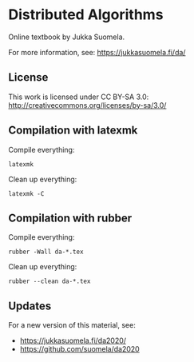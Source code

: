 Distributed Algorithms
======================

Online textbook by Jukka Suomela.

For more information, see:
https://jukkasuomela.fi/da/


License
-------

This work is licensed under CC BY-SA 3.0:
http://creativecommons.org/licenses/by-sa/3.0/


Compilation with latexmk
------------------------

Compile everything:

    latexmk

Clean up everything:

    latexmk -C


Compilation with rubber
-----------------------

Compile everything:

    rubber -Wall da-*.tex

Clean up everything:

    rubber --clean da-*.tex


Updates
-------

For a new version of this material, see:

  - https://jukkasuomela.fi/da2020/
  - https://github.com/suomela/da2020
